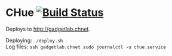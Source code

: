 CHue [![Build Status](https://travis-ci.org/WISVCH/chue.svg?branch=master)](https://travis-ci.org/WISVCH/chue)
====

Deploys to http://gadgetlab.chnet.

Deploying: `./deploy.sh`  
Log files: `ssh gadgetlab.chnet sudo journalctl -u chue.service`
